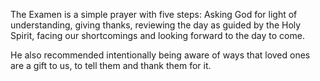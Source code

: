 The Examen is a simple prayer with five steps: Asking God for light of understanding, giving thanks, reviewing the day as guided by the Holy Spirit, facing our shortcomings and looking forward to the day to come.

He also recommended intentionally being aware of ways that loved ones are a gift to us, to tell them and thank them for it.
